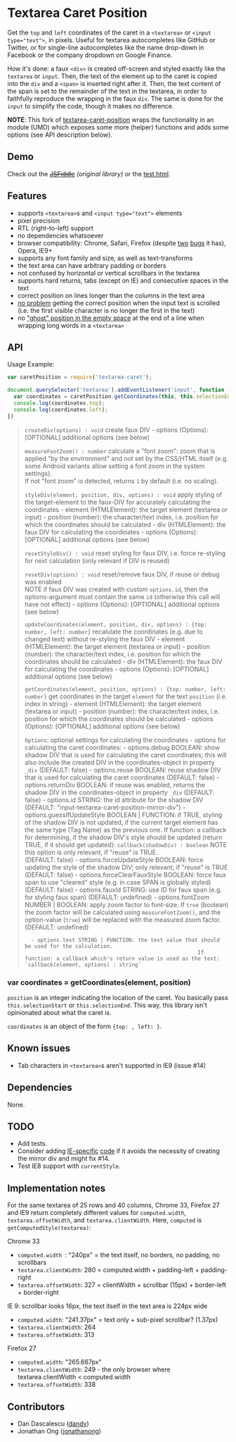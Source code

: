 # Textarea Caret Position

Get the `top` and `left` coordinates of the caret in a `<textarea>` or
`<input type="text">`, in pixels. Useful for textarea autocompletes like
GitHub or Twitter, or for single-line autocompletes like the name drop-down
in Facebook or the company dropdown on Google Finance.

How it's done: a faux `<div>` is created off-screen and styled exactly like the
`textarea` or `input`. Then, the text of the element up to the caret is copied
into the `div` and a `<span>` is inserted right after it. Then, the text content
of the span is set to the remainder of the text in the textarea, in order to
faithfully reproduce the wrapping in the faux `div`. The same is done for the
`input` to simplify the code, though it makes no difference.

**NOTE**: This fork of [textarea-caret-position](http://rawgit.com/component/textarea-caret-position/)
          wraps the functionality in an module (UMD) which exposes some
					more (helper) functions and adds some options (see API description below).


## Demo

Check out the ~~[JSFiddle](http://jsfiddle.net/dandv/aFPA7/)~~ _(original library)_
or the [test.html](http://rawgit.com/mmig/textarea-caret-position/master/test/index.html).

## Features

* supports `<textarea>`s and `<input type="text">` elements
* pixel precision
* RTL (right-to-left) support
* no dependencies whatsoever
* browser compatibility: Chrome, Safari, Firefox (despite [two](https://bugzilla.mozilla.org/show_bug.cgi?id=753662) [bugs](https://bugzilla.mozilla.org/show_bug.cgi?id=984275) it has), Opera, IE9+
* supports any font family and size, as well as text-transforms
* the text area can have arbitrary padding or borders
* not confused by horizontal or vertical scrollbars in the textarea
* supports hard returns, tabs (except on IE) and consecutive spaces in the text
* correct position on lines longer than the columns in the text area
* [no problem](http://archive.today/F4XCV#13402035) getting the correct position when the input text is scrolled (i.e. the first visible character is no longer the first in the text)
* no ["ghost" position in the empty space](https://github.com/component/textarea-caret-position/blob/06d2197f85f96405b43724e56dc56f220c0092a5/test/position_off_after_wrapping_with_whitespace_before_EOL.gif) at the end of a line when wrapping long words in a `<textarea>`


## API

Usage Example:
```js
var caretPosition = require('textarea-caret');

document.querySelector('textarea').addEventListener('input', function () {
  var coordinates = caretPosition.getCoordinates(this, this.selectionEnd);
  console.log(coordinates.top);
  console.log(coordinates.left);
})
```


> `createDiv(options) : void`
> 	create faux DIV
> 		- options (Options): [OPTIONAL] additional options (see below)
>
> `measureFontZoom() : number`
> 	calculate a "font zoom": zoom that is applied "by the environment" and not set by the CSS/HTML itself
> 	(e.g. some Android variants allow setting a font zoom in the system settings).  
> 	If not "font zoom" is detected, returns `1` by default (i.e. no scaling).
>
> `styleDiv(element, position, div, options) : void`
> 	apply styling of the target-element to the faux-DIV for accurately calculating the coordinates
> 		- element (HTMLElement): the target element (textarea or input)
> 		- position (number): the character/text index, i.e. position for which the coordinates should be calculated
> 		- div (HTMLElement): the faux DIV for calculating the coordinates
> 		- options (Options): [OPTIONAL] additional options (see below)
>
> `resetStyleDiv() : void`
> 	reset styling for faux DIV, i.e. force re-styling for next calculation (only relevant if DIV is reused)
>
> `resetDiv(options) : void`
> 	reset/remove faux DIV, if reuse or debug was enabled  
> 	NOTE if faux DIV was created with custom `options.id`,
> 			 then the options-argument must contain the same `id`
> 			 (otherwise this call will have not effect)
> 		- options (Options): [OPTIONAL] additional options (see below)
>
> `updateCoordinates(element, position, div, options) : {top: number, left: number}`
> 	recalulate the coordinates (e.g. due to changed text) without re-styling the faux DIV
> 		- element (HTMLElement): the target element (textarea or input)
> 		- position (number): the character/text index, i.e. position for which the coordinates should be calculated
> 		- div (HTMLElement): the faux DIV for calculating the coordinates
> 		- options (Options): [OPTIONAL] additional options (see below)
>
> `getCoordinates(element, position, options) : {top: number, left: number}`
> 	get coordinates in the target `element` for the text `position` (i.e. index in string)
> 		- element (HTMLElement): the target element (textarea or input)
> 		- position (number): the character/text index, i.e. position for which the coordinates should be calculated
> 		- options (Options): [OPTIONAL] additional options (see below)
>
> `Options`:
> 	optional settings for calculating the coordinates
> 		- options for calculating the caret coordinates:
> 		- options.debug	BOOLEAN: show shadow DIV that is used for calculating the caret coordinates; this will also include the created DIV in the coordinates-object in property `_div` (DEFAULT: false)
> 		- options.reuse	BOOLEAN: reuse shadow DIV that is used for calculating the caret coordinates (DEFAULT: false)
> 		- options.returnDiv	BOOLEAN: if reuse was enabled, returns the shadow DIV in the coordinates-object in property `_div` (DEFAULT: false)
> 		- options.id		STRING: the id attribute for the shadow DIV (DEFAULT: "input-textarea-caret-position-mirror-div")
> 		- options.guessIfUpdateStyle	BOOLEAN | FUNCTION: if TRUE, styling of the shadow DIV is not updated, if the current target element has the same type (Tag Name) as the previous one.
> 															If function: a callback for determining, if the shadow DIV's style should be updated (return TRUE, if it should get updated): `callback(shadowDiv) : boolean`
> 															NOTE this option is only relevant, if "reuse" is TRUE.  
> 															(DEFAULT: false)
> 		- options.forceUpdateStyle	BOOLEAN: force updating the style of the shadow DIV; only relevant, if "reuse" is TRUE (DEFAULT: false)
> 		- options.forceClearFauxStyle	BOOLEAN: force faux span to use "cleared" style (e.g. in case SPAN is globally styled) (DEFAULT: false)
> 		- options.fauxId				STRING: use ID for faux span (e.g. for styling faux span) (DEFAULT: undefined)
> 		- options.fontZoom			NUMBER | BOOLEAN: apply zoom factor to font-size.
> 															 If `true` (boolean) the zoom factor will be calculated using `measureFontZoom()`, and the option-value
> 															 (`true`) will be replaced with the measured zoom factor.
> 															 (DEFAULT: undefined)
>
> 		- options.text STRING | FUNCTION: the text value that should be used for the calculation.
> 															 If function: a callback which's return value is used as the text: `callback(element, options) : string`
>


### var coordinates = getCoordinates(element, position)

`position` is an integer indicating the location of the caret. You basically pass `this.selectionStart` or `this.selectionEnd`. This way, this library isn't opinionated about what the caret is.

`coordinates` is an object of the form `{top: , left: }`.

## Known issues

* Tab characters in `<textarea>`s aren't supported in IE9 (issue #14)

## Dependencies

None.

## TODO

* Add tests.
* Consider adding [IE-specific](http://geekswithblogs.net/svanvliet/archive/2005/03/24/textarea-cursor-position-with-javascript.aspx) [code](http://stackoverflow.com/questions/16212871/get-the-offset-position-of-the-caret-in-a-textarea-in-pixels) if it avoids the necessity of creating the mirror div and might fix #14.
* Test IE8 support with `currentStyle`.

## Implementation notes

For the same textarea of 25 rows and 40 columns, Chrome 33, Firefox 27 and IE9 return completely different values
for `computed.width`, `textarea.offsetWidth`, and `textarea.clientWidth`. Here, `computed` is `getComputedStyle(textarea)`:

Chrome 33
* `computed.width `: "240px" = the text itself, no borders, no padding, no scrollbars
* `textarea.clientWidth`: 280 = computed.width + padding-left + padding-right
* `textarea.offsetWidth`: 327 = clientWidth + scrollbar (15px) + border-left + border-right

IE 9: scrollbar looks 16px, the text itself in the text area is 224px wide
* `computed.width`: "241.37px" = text only + sub-pixel scrollbar? (1.37px)
* `textarea.clientWidth`: 264
* `textarea.offsetWidth`: 313

Firefox 27
* `computed.width`: "265.667px"
* `textarea.clientWidth`: 249 - the only browser where textarea.clientWidth < computed.width
* `textarea.offsetWidth`: 338


## Contributors

* Dan Dascalescu ([dandv](https://github.com/dandv))
* Jonathan Ong ([jonathanong](https://github.com/jonathanong))
